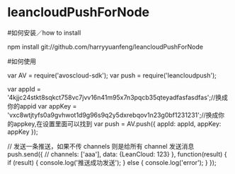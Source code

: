 # leancloudPushForNode
#如何安装／how to install

npm install git://github.com/harryyuanfeng/leancloudPushForNode

#如何使用

var AV = require('avoscloud-sdk');
var push = require('leancloudpush');

var appId = '4kjjc24stkt8sqkct758vc7jvv16n41m95x7n3pqcb35qteyadfasfasdfas';//换成你的appid
var appKey = 'vxc8wtjtyfs0a9gvhwot1d9g96s9q2y5dxrebqov1n23g0bf1231231';//换成你的appkey,在设置里面可以找到
var push = AV.push({
    appId: appId,
    appKey: appKey
});


// 发送一条推送，如果不传 channels 则是给所有 channel 发送消息
push.send({
    // channels: ['aaa'],
    data: {LeanCloud: 123}
}, function(result) {
    if (result) {
        console.log('推送成功发送');
    } else {
        console.log('error');
    }
});

